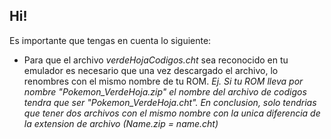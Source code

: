 ## Hi!
Es importante que tengas en cuenta lo siguiente:
- Para que el archivo *verdeHojaCodigos.cht* sea reconocido en tu emulador es necesario que una vez descargado el archivo, lo renombres con el mismo nombre de tu ROM. *Ej. Si tu ROM lleva por nombre "Pokemon_VerdeHoja.zip" el nombre del archivo de codigos tendra que ser "Pokemon_VerdeHoja.cht". En conclusion, solo tendrias que tener dos archivos con el mismo nombre con la unica diferencia de la extension de archivo (*Name.zip = name*.cht)*